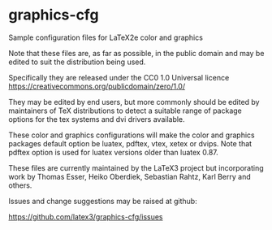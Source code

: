 # graphics-cfg
Sample configuration files for LaTeX2e color and graphics

Note that these files are, as far as possible, in the public domain
and may be edited to suit the distribution being used.

Specifically they are released under the CC0 1.0 Universal licence
 https://creativecommons.org/publicdomain/zero/1.0/


They may be edited by end users, but more commonly should be edited
by maintainers of TeX distributions to detect a suitable range of
package options for the tex systems and dvi drivers available.


These color and graphics configurations will make the color and
graphics packages default option be
luatex, pdftex, vtex, xetex or dvips.
Note that pdftex option is used for luatex versions older than
luatex 0.87.



These files are currently maintained by the LaTeX3 project but
incorporating work by Thomas Esser, Heiko Oberdiek, Sebastian Rahtz,
Karl Berry and others.

Issues and change suggestions may be raised at github:

https://github.com/latex3/graphics-cfg/issues
